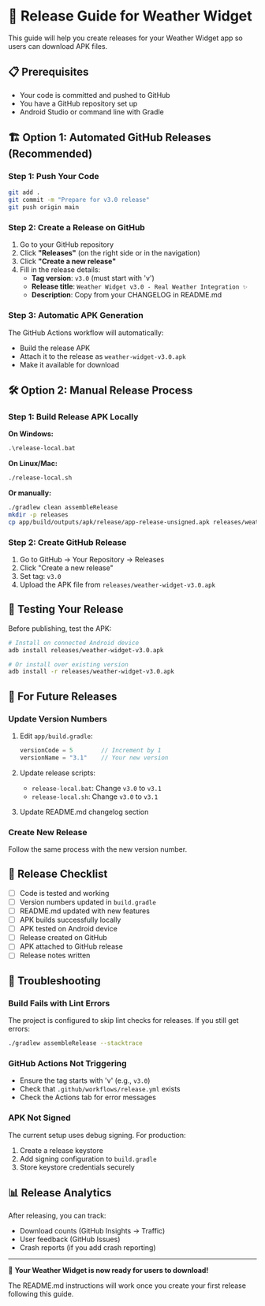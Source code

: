 # 🚀 Release Guide for Weather Widget

This guide will help you create releases for your Weather Widget app so users can download APK files.

## 📋 Prerequisites

- Your code is committed and pushed to GitHub
- You have a GitHub repository set up
- Android Studio or command line with Gradle

## 🏗️ Option 1: Automated GitHub Releases (Recommended)

### Step 1: Push Your Code
```bash
git add .
git commit -m "Prepare for v3.0 release"
git push origin main
```

### Step 2: Create a Release on GitHub
1. Go to your GitHub repository
2. Click **"Releases"** (on the right side or in the navigation)
3. Click **"Create a new release"**
4. Fill in the release details:
   - **Tag version**: `v3.0` (must start with 'v')
   - **Release title**: `Weather Widget v3.0 - Real Weather Integration ✨`
   - **Description**: Copy from your CHANGELOG in README.md

### Step 3: Automatic APK Generation
The GitHub Actions workflow will automatically:
- Build the release APK
- Attach it to the release as `weather-widget-v3.0.apk`
- Make it available for download

## 🛠️ Option 2: Manual Release Process

### Step 1: Build Release APK Locally

**On Windows:**
```cmd
.\release-local.bat
```

**On Linux/Mac:**
```bash
./release-local.sh
```

**Or manually:**
```bash
./gradlew clean assembleRelease
mkdir -p releases
cp app/build/outputs/apk/release/app-release-unsigned.apk releases/weather-widget-v3.0.apk
```

### Step 2: Create GitHub Release
1. Go to GitHub → Your Repository → Releases
2. Click "Create a new release"
3. Set tag: `v3.0`
4. Upload the APK file from `releases/weather-widget-v3.0.apk`

## 📱 Testing Your Release

Before publishing, test the APK:

```bash
# Install on connected Android device
adb install releases/weather-widget-v3.0.apk

# Or install over existing version
adb install -r releases/weather-widget-v3.0.apk
```

## 🔄 For Future Releases

### Update Version Numbers
1. Edit `app/build.gradle`:
   ```gradle
   versionCode = 5        // Increment by 1
   versionName = "3.1"    // Your new version
   ```

2. Update release scripts:
   - `release-local.bat`: Change `v3.0` to `v3.1`
   - `release-local.sh`: Change `v3.0` to `v3.1`

3. Update README.md changelog section

### Create New Release
Follow the same process with the new version number.

## 🎯 Release Checklist

- [ ] Code is tested and working
- [ ] Version numbers updated in `build.gradle`
- [ ] README.md updated with new features
- [ ] APK builds successfully locally
- [ ] APK tested on Android device
- [ ] Release created on GitHub
- [ ] APK attached to GitHub release
- [ ] Release notes written

## 🔧 Troubleshooting

### Build Fails with Lint Errors
The project is configured to skip lint checks for releases. If you still get errors:
```bash
./gradlew assembleRelease --stacktrace
```

### GitHub Actions Not Triggering
- Ensure the tag starts with 'v' (e.g., `v3.0`)
- Check that `.github/workflows/release.yml` exists
- Check the Actions tab for error messages

### APK Not Signed
The current setup uses debug signing. For production:
1. Create a release keystore
2. Add signing configuration to `build.gradle`
3. Store keystore credentials securely

## 📊 Release Analytics

After releasing, you can track:
- Download counts (GitHub Insights → Traffic)
- User feedback (GitHub Issues)
- Crash reports (if you add crash reporting)

---

🎉 **Your Weather Widget is now ready for users to download!**

The README.md instructions will work once you create your first release following this guide. 